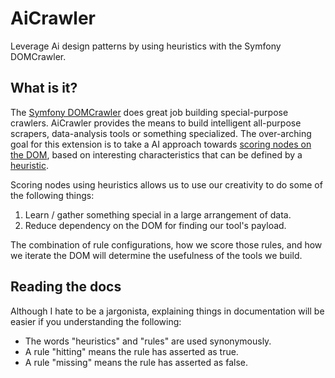 # AiCrawler

Leverage Ai design patterns by using heuristics with the Symfony DOMCrawler.

## What is it?

The [Symfony DOMCrawler](http://symfony.com/doc/current/components/dom_crawler.html) does great job building special-purpose crawlers. AiCrawler provides the means to build intelligent all-purpose scrapers, data-analysis tools or something specialized. The over-arching goal for this extension is to take a AI approach towards [scoring nodes on the DOM](scorable.md), based on interesting characteristics that can be defined by a [heuristic](Heuristics/README.md). 

Scoring nodes using heuristics allows us to use our creativity to do some of the following things: 

1. Learn / gather something special in a large arrangement of data.
2. Reduce dependency on the DOM for finding our tool's payload.


The  combination of rule configurations, how we score those rules, and how we iterate the DOM will determine the usefulness of the tools we build.


## Reading the docs

Although I hate to be a jargonista, explaining things in documentation will be easier if you understanding the following:

* The words "heuristics" and "rules" are used synonymously.
* A rule "hitting" means the rule has asserted as true.
* A rule "missing" means the rule has asserted as false.